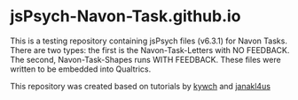 # jsPsych-Navon-Task.github.io
This is a testing repository containing jsPsych files (v6.3.1) for Navon Tasks.
There are two types: the first is the Navon-Task-Letters with NO FEEDBACK. The second, Navon-Task-Shapes runs WITH FEEDBACK.
These files were written to be embedded into Qualtrics. 

This repository was created based on tutorials by <a href="https://github.com/kywch">kywch</a> and <a href="https://github.com/janakl4us/flanker">janakl4us</a>
